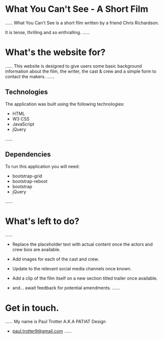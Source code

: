 # What You Can't See - A Short Film

......
What You Can't See is a short film written by a friend Chris Richardson.

It is tense, thrilling and so enthralling.
......

# What's the website for?

......
This website is designed to give users some basic background information about the film, the writer, the cast & crew and a simple form to contact the makers.
......

## Technologies

The application was built using the following technologies:

- HTML
- W3 CSS
- JavaScript
- jQuery

......

## Dependencies

To run this application you will need:

- bootstrap-grid
- bootstrap-reboot
- bootstrap
- jQuery

......

# What's left to do?

......
* Replace the placeholder text with actual content once the actors and crew bios are available.
* Add images for each of the cast and crew.
* Update to the relevant social media channels once known.
* Add a clip of the film itself on a new section titled trailer once available.

* and... await feedback for potential amendments.
......

# Get in touch.

......
My name is Paul Trotter A.K.A PATIAT Design
- paul.trotter9@gmail.com
......
